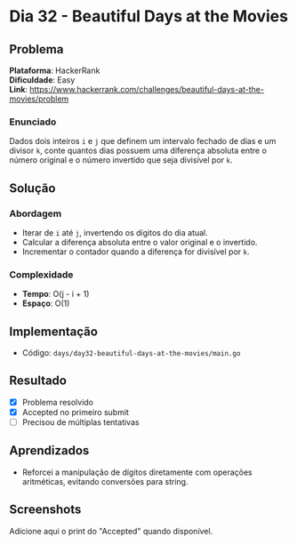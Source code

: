 # Dia 32 - Beautiful Days at the Movies

## Problema

**Plataforma**: HackerRank  
**Dificuldade**: Easy  
**Link**: https://www.hackerrank.com/challenges/beautiful-days-at-the-movies/problem

### Enunciado

Dados dois inteiros `i` e `j` que definem um intervalo fechado de dias e um divisor `k`, conte quantos dias possuem uma diferença absoluta entre o número original e o número invertido que seja divisível por `k`.

## Solução

### Abordagem

- Iterar de `i` até `j`, invertendo os dígitos do dia atual.
- Calcular a diferença absoluta entre o valor original e o invertido.
- Incrementar o contador quando a diferença for divisível por `k`.

### Complexidade

- **Tempo**: O(j - i + 1)
- **Espaço**: O(1)

## Implementação

- Código: `days/day32-beautiful-days-at-the-movies/main.go`

## Resultado

- [x] Problema resolvido
- [x] Accepted no primeiro submit
- [ ] Precisou de múltiplas tentativas

## Aprendizados

- Reforcei a manipulação de dígitos diretamente com operações aritméticas, evitando conversões para string.

## Screenshots

Adicione aqui o print do "Accepted" quando disponível.
